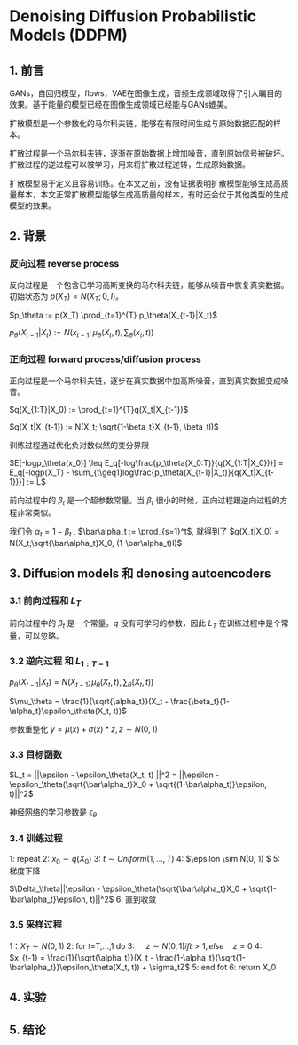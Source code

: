 # Denoising Diffusion Probabilistic Models (DDPM)

## 1. 前言

GANs，自回归模型，flows，VAE在图像生成，音频生成领域取得了引人瞩目的效果。基于能量的模型已经在图像生成领域已经能与GANs媲美。

扩散模型是一个参数化的马尔科夫链，能够在有限时间生成与原始数据匹配的样本。

扩散过程是一个马尔科夫链，逐渐在原始数据上增加噪音，直到原始信号被破坏。扩散过程的逆过程可以被学习，用来将扩散过程逆转，生成原始数据。

扩散模型易于定义且容易训练。在本文之前，没有证据表明扩散模型能够生成高质量样本，本文正常扩散模型能够生成高质量的样本，有时还会优于其他类型的生成模型的效果。

## 2. 背景

### 反向过程 reverse process

反向过程是一个包含已学习高斯变换的马尔科夫链，能够从噪音中恢复真实数据。初始状态为 $p(X_T) = N(X_T;0,I)$。

$p_\theta := p(X_T) \prod_{t=1}^{T} p_\theta(X_{t-1}|X_t)$

$p_\theta(X_{t-1}|X_t) := N(x_{t-1};\mu_\theta(X_t,t), \sum_\theta(x_t, t))$

### 正向过程 forward process/diffusion process

正向过程是一个马尔科夫链，逐步在真实数据中加高斯噪音，直到真实数据变成噪音。

$q(X_{1:T}|X_0) := \prod_{t=1}^{T}q(X_t|X_{t-1})$

$q(X_t|X_{t-1}) := N(X_t; \sqrt{1-\beta_t}X_{t-1}, \beta_tI)$

训练过程通过优化负对数似然的变分界限

$E[-logp_\theta(x_0)] \leq E_q[-log\frac{p_\theta(X_0:T)}{q(X_{1:T|X_0})}] = E_q[-logp(X_T) - \sum_{t\geq1}log\frac{p_\theta(X_{t-1}|X_t)}{q(X_t|X_{t-1})}] := L$ 

前向过程中的 $\beta_t$ 是一个超参数常量。当 $\beta_t$ 很小的时候，正向过程跟逆向过程的方程非常类似。

我们令 $\alpha_t = 1-\beta_t$ , $\bar\alpha_t := \prod_{s=1}^t$, 就得到了 $q(X_t|X_0) = N(X_t;\sqrt{\bar\alpha_t}X_0, (1-\bar\alpha_t)I)$

## 3. Diffusion models 和 denosing autoencoders

### 3.1 前向过程和 $L_T$

前向过程中的 $\beta_t$ 是一个常量。$q$ 没有可学习的参数，因此 $L_T$ 在训练过程中是个常量，可以忽略。

### 3.2 逆向过程 和 $L_{1:T-1}$

$p_\theta(X_{t-1} | X_t) = N(X_{t-1};\mu_\theta(X_t, t), \sum_\theta(X_t, t))$

$\mu_\theta = \frac{1}{\sqrt{\alpha_t}}(X_t - \frac{\beta_t}{1-\alpha_t}\epsilon_\theta(X_t, t))$

参数重整化 $y = \mu(x) + \sigma(x) * z, z \sim N(0, 1)$

### 3.3 目标函数

$L_t = ||\epsilon - \epsilon_\theta(X_t, t) ||^2 = ||\epsilon - \epsilon_\theta(\sqrt{\bar\alpha_t}X_0 + \sqrt{(1-\bar\alpha_t)}\epsilon, t)||^2$

神经网络的学习参数是 $\epsilon_\theta$

### 3.4 训练过程

1: repeat
2: $x_0 \sim q(X_0)$
3: $t \sim Uniform({1,...,T})$
4: $\epsilon \sim N(0, 1) $
5: 梯度下降

   $\Delta_\theta||\epsilon - \epsilon_\theta(\sqrt{\bar\alpha_t}X_0 + \sqrt{1-\bar\alpha_t}\epsilon, t)||^2$
6: 直到收敛

### 3.5 采样过程

1：$X_T \sim N(0, 1)$
2: for t=T,...,1 do
3: $\quad$$z \sim N(0, 1) if t \gt 1, else\quad z=0$
4: $\quad$ $x_{t-1} = \frac{1}{\sqrt{\alpha_t}}(X_t - \frac{1-\alpha_t}{\sqrt{1-\bar\alpha_t}}\epsilon_\theta(X_t, t)) + \sigma_tZ$
5: end fot
6: return X_0

## 4. 实验

## 5. 结论